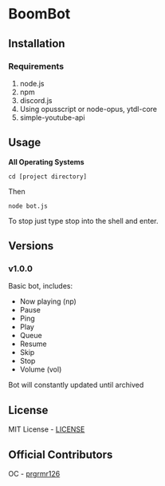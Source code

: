 # BoomBot

## Installation

### Requirements

1. node.js
2. npm
3. discord.js
4. Using opusscript or node-opus, ytdl-core
5. simple-youtube-api

## Usage

**All Operating Systems**

```
cd [project directory]
```
Then
```
node bot.js
```
To stop just type stop into the shell and enter.

## Versions

### v1.0.0
Basic bot, includes:
* Now playing (np)
* Pause
* Ping
* Play
* Queue
* Resume
* Skip
* Stop
* Volume (vol)

Bot will constantly updated until archived

## License

MIT License - [LICENSE](LICENSE)

## Official Contributors

OC - [prgrmr126](https://github.com/prgrmr126)
